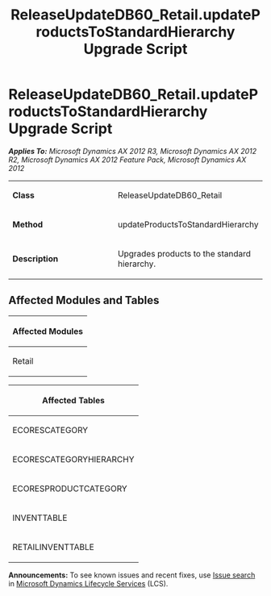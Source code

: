 ﻿---
title: ReleaseUpdateDB60_Retail.updateProductsToStandardHierarchy Upgrade Script
TOCTitle: ReleaseUpdateDB60_Retail.updateProductsToStandardHierarchy Upgrade Script
ms:assetid: 537e0a7b-c4c0-6176-3d7d-a5f08a7d1799
ms:mtpsurl: https://msdn.microsoft.com/en-us/library/JJ736104(v=AX.60)
ms:contentKeyID: 49708282
ms.date: 05/18/2015
mtps_version: v=AX.60
---

# ReleaseUpdateDB60\_Retail.updateProductsToStandardHierarchy Upgrade Script 


_**Applies To:** Microsoft Dynamics AX 2012 R3, Microsoft Dynamics AX 2012 R2, Microsoft Dynamics AX 2012 Feature Pack, Microsoft Dynamics AX 2012_

<table>
<colgroup>
<col style="width: 50%" />
<col style="width: 50%" />
</colgroup>
<tbody>
<tr class="odd">
<td><p><strong>Class</strong></p></td>
<td><p>ReleaseUpdateDB60_Retail</p></td>
</tr>
<tr class="even">
<td><p><strong>Method</strong></p></td>
<td><p>updateProductsToStandardHierarchy</p></td>
</tr>
<tr class="odd">
<td><p><strong>Description</strong></p></td>
<td><p>Upgrades products to the standard hierarchy.</p></td>
</tr>
</tbody>
</table>


## Affected Modules and Tables

<table>
<colgroup>
<col style="width: 100%" />
</colgroup>
<thead>
<tr class="header">
<th><p>Affected Modules</p></th>
</tr>
</thead>
<tbody>
<tr class="odd">
<td><p>Retail</p></td>
</tr>
</tbody>
</table>


<table>
<colgroup>
<col style="width: 100%" />
</colgroup>
<thead>
<tr class="header">
<th><p>Affected Tables</p></th>
</tr>
</thead>
<tbody>
<tr class="odd">
<td><p>ECORESCATEGORY</p></td>
</tr>
<tr class="even">
<td><p>ECORESCATEGORYHIERARCHY</p></td>
</tr>
<tr class="odd">
<td><p>ECORESPRODUCTCATEGORY</p></td>
</tr>
<tr class="even">
<td><p>INVENTTABLE</p></td>
</tr>
<tr class="odd">
<td><p>RETAILINVENTTABLE</p></td>
</tr>
</tbody>
</table>

  
**Announcements:** To see known issues and recent fixes, use [Issue search](http://go.microsoft.com/fwlink/?linkid=389258) in [Microsoft Dynamics Lifecycle Services](http://go.microsoft.com/fwlink/?linkid=306505) (LCS).


